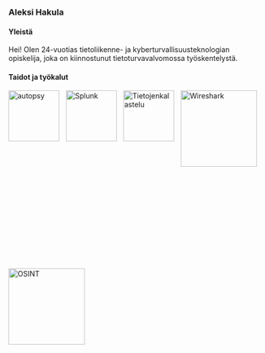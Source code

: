 ### Aleksi Hakula

#### Yleistä
Hei! Olen 24-vuotias tietoliikenne- ja kyberturvallisuusteknologian opiskelija, joka on kiinnostunut tietoturvavalvomossa työskentelystä. 

#### Taidot ja työkalut
<img align="left" alt="autopsy" width="100px"  src="https://github.com/ajhaku/kuvat/blob/58ffccb3a8f764acfb8fe500580a27169b524bbe/Autopsy%20Digital%20Forensics.svg" style="padding-right:10px;"/>
<img align="left" alt="Splunk" width="100px"  src="https://github.com/ajhaku/kuvat/blob/1f94a1793e2b3ed7348c95a686c83d8ad4244c2b/2020-splunk-planet.svg" style="padding-right:10px;"/>
<img align="left" alt="Tietojenkalastelu" width="100px" src="https://img.icons8.com/plasticine/100/phishing.png" style="padding-right:10px;"/>
<img align="left" alt="Wireshark" width="150px" src="https://github.com/ajhaku/kuvat/blob/7c35d11982d9b98329a7a3f6bde7360eeaf22495/2560px-Wireshark_Logo.svg" style="padding-right:10px;"/>
<img align="left" alt="OSINT" width="150px"  src="https://github.com/ajhaku/kuvat/blob/7c35d11982d9b98329a7a3f6bde7360eeaf22495/osint-1.svg" style="padding-top:200px;"/>

<!--
**ajhaku/ajhaku** is a ✨ _special_ ✨ repository because its `README.md` (this file) appears on your GitHub profile.

Here are some ideas to get you started:

- 🔭 I’m currently working on ...
- 🌱 I’m currently learning ...
- 👯 I’m looking to collaborate on ...
- 🤔 I’m looking for help with ...
- 💬 Ask me about ...
- 📫 How to reach me: ...
- 😄 Pronouns: ...
- ⚡ Fun fact: ...
-->
